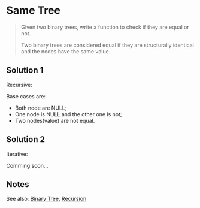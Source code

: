 # Same Tree

> Given two binary trees, write a function to check if they are equal or not.
> 
> Two binary trees are considered equal if they are structurally identical and the nodes have the same value.

## Solution 1

Recursive:

Base cases are:

* Both node are NULL;
* One node is NULL and the other one is not;
* Two nodes(value) are not equal.

## Solution 2

Iterative:

Comming soon...

## Notes

See also: [Binary Tree](https://github.com/T1ger/LeetCode/tree/master/src/maximum_depth_of_binary_tree#binary-tree), [Recursion](https://github.com/T1ger/LeetCode/tree/master/src/maximum_depth_of_binary_tree#recursion)